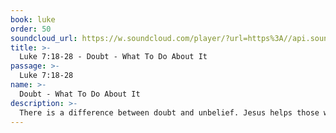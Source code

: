 ```yaml
---
book: luke
order: 50
soundcloud_url: https://w.soundcloud.com/player/?url=https%3A//api.soundcloud.com/tracks/
title: >-
  Luke 7:18-28 - Doubt - What To Do About It
passage: >-
  Luke 7:18-28
name: >-
  Doubt - What To Do About It
description: >-
  There is a difference between doubt and unbelief. Jesus helps those who struggle with doubt, but he condemns those who have the facts but refuse to believe. John, The Baptist had his doubts. But he resolved them with the help of Jesus. We, too, may find resolution for our spiritual doubts.
---
```


